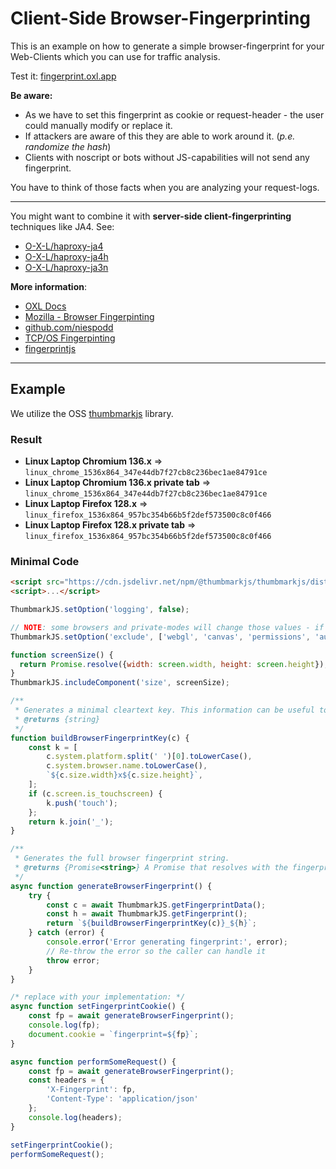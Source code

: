# Client-Side Browser-Fingerprinting

This is an example on how to generate a simple browser-fingerprint for your Web-Clients which you can use for traffic analysis.

Test it: [fingerprint.oxl.app](https://fingerprint.oxl.app)

**Be aware:**

* As we have to set this fingerprint as cookie or request-header - the user could manually modify or replace it.
* If attackers are aware of this they are able to work around it. (*p.e. randomize the hash*)
* Clients with noscript or bots without JS-capabilities will not send any fingerprint.

You have to think of those facts when you are analyzing your request-logs.

----

You might want to combine it with **server-side client-fingerprinting** techniques like JA4. See:

* [O-X-L/haproxy-ja4](https://github.com/O-X-L/haproxy-ja4)
* [O-X-L/haproxy-ja4h](https://github.com/O-X-L/haproxy-ja4h)
* [O-X-L/haproxy-ja3n](https://github.com/O-X-L/haproxy-ja3n)

**More information**:

* [OXL Docs](https://docs.o-x-l.com/waf/2_fingerprinting.html)
* [Mozilla - Browser Fingerpinting](https://developer.mozilla.org/en-US/docs/Glossary/Fingerprinting)
* [github.com/niespodd](https://github.com/niespodd/browser-fingerprinting)
* [TCP/OS Fingerpinting](https://incolumitas.com/2021/03/13/tcp-ip-fingerprinting-for-vpn-and-proxy-detection/)
* [fingerprintjs](https://fingerprint.com/blog/browser-fingerprinting-techniques/)

----

## Example

We utilize the OSS [thumbmarkjs](https://github.com/thumbmarkjs/thumbmarkjs) library.

### Result

* **Linux Laptop Chromium 136.x** => `linux_chrome_1536x864_347e44db7f27cb8c236bec1ae84791ce`
* **Linux Laptop Chromium 136.x private tab** => `linux_chrome_1536x864_347e44db7f27cb8c236bec1ae84791ce`
* **Linux Laptop Firefox 128.x** => `linux_firefox_1536x864_957bc354b66b5f2def573500c8c0f466`
* **Linux Laptop Firefox 128.x private tab** => `linux_firefox_1536x864_957bc354b66b5f2def573500c8c0f466`

### Minimal Code

```html
<script src="https://cdn.jsdelivr.net/npm/@thumbmarkjs/thumbmarkjs/dist/thumbmark.umd.js"></script>
<script>...</script>
```

```js
ThumbmarkJS.setOption('logging', false);

// NOTE: some browsers and private-modes will change those values - if you don't care about that or want more 'uniqueness' you can remove the entries
ThumbmarkJS.setOption('exclude', ['webgl', 'canvas', 'permissions', 'audio.sampleHash']);

function screenSize() {
  return Promise.resolve({width: screen.width, height: screen.height});
}
ThumbmarkJS.includeComponent('size', screenSize);

/**
 * Generates a minimal cleartext key. This information can be useful to categorize requests.
 * @returns {string}
 */
function buildBrowserFingerprintKey(c) {
    const k = [
        c.system.platform.split(' ')[0].toLowerCase(),
        c.system.browser.name.toLowerCase(),
        `${c.size.width}x${c.size.height}`,
    ];
    if (c.screen.is_touchscreen) {
        k.push('touch');
    };
    return k.join('_');
}

/**
 * Generates the full browser fingerprint string.
 * @returns {Promise<string>} A Promise that resolves with the fingerprint string.
 */
async function generateBrowserFingerprint() {
    try {
        const c = await ThumbmarkJS.getFingerprintData();
        const h = await ThumbmarkJS.getFingerprint();
        return `${buildBrowserFingerprintKey(c)}_${h}`;
    } catch (error) {
        console.error('Error generating fingerprint:', error);
        // Re-throw the error so the caller can handle it
        throw error;
    }
}

/* replace with your implementation: */
async function setFingerprintCookie() {
    const fp = await generateBrowserFingerprint();
    console.log(fp);
    document.cookie = `fingerprint=${fp}`;
}

async function performSomeRequest() {
    const fp = await generateBrowserFingerprint();
    const headers = {
        'X-Fingerprint': fp,
        'Content-Type': 'application/json'
    };
    console.log(headers);
}

setFingerprintCookie();
performSomeRequest();
```
